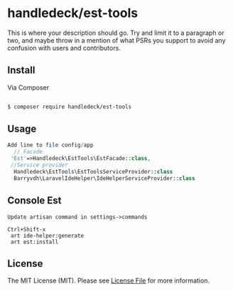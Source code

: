 # handledeck/est-tools



This is where your description should go. Try and limit it to a paragraph or two, and maybe throw in a mention of what
PSRs you support to avoid any confusion with users and contributors.

## Install

Via Composer

``` bash

$ composer require handledeck/est-tools
```

## Usage

``` php
Add line to file config/app
  // Facade
 'Est'=>Handledeck\EstTools\EstFacade::class,
 //Service provider
  Handledeck\EstTools\EstToolsServiceProvider::class
  Barryvdh\LaravelIdeHelper\IdeHelperServiceProvider::class
```
## Console Est

    Update artisan command in settings->commands
     
    Ctrl+Shift-x
     art ide-helper:generate
     art est:install

## License

The MIT License (MIT). Please see [License File](LICENSE.md) for more information.

